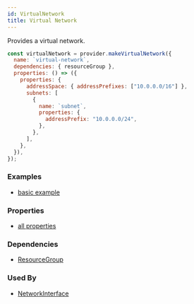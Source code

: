 ```yaml
---
id: VirtualNetwork
title: Virtual Network
---
```


Provides a virtual network.

```js
const virtualNetwork = provider.makeVirtualNetwork({
  name: `virtual-network`,
  dependencies: { resourceGroup },
  properties: () => ({
    properties: {
      addressSpace: { addressPrefixes: ["10.0.0.0/16"] },
      subnets: [
        {
          name: `subnet`,
          properties: {
            addressPrefix: "10.0.0.0/24",
          },
        },
      ],
    },
  }),
});
```

### Examples

- [basic example](https://github.com/grucloud/grucloud/blob/main/examples/azure/vm/iac.js#14)

### Properties

- [all properties](https://docs.microsoft.com/en-us/rest/api/virtualnetwork/virtualnetworks/createorupdate#request-body)

### Dependencies

- [ResourceGroup](./ResourceGroup)

### Used By

- [NetworkInterface](./NetworkInterface)

